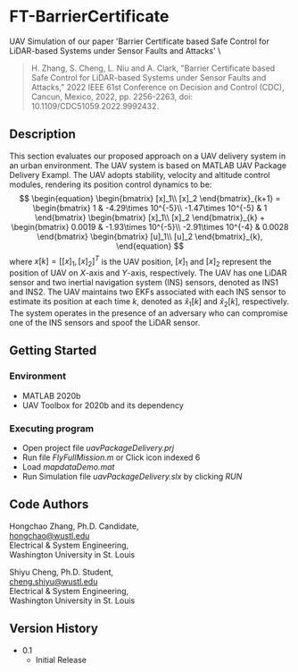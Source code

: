 # FT-BarrierCertificate

UAV Simulation of our paper 'Barrier Certificate based Safe Control for LiDAR-based Systems under Sensor Faults and Attacks' \

> H. Zhang, S. Cheng, L. Niu and A. Clark, "Barrier Certificate based Safe Control for LiDAR-based Systems under Sensor Faults and Attacks," 2022 IEEE 61st Conference on Decision and Control (CDC), Cancun, Mexico, 2022, pp. 2256-2263, doi: 10.1109/CDC51059.2022.9992432.

## Description

This section evaluates our proposed approach on a UAV delivery system in an urban environment.
The UAV system is based on MATLAB UAV Package Delivery Exampl. The UAV adopts stability, velocity and altitude control modules, rendering its position control dynamics to be: 
$$
\begin{equation}
    \begin{bmatrix}
    [x]_1\\
    [x]_2
    \end{bmatrix}_{k+1}
    =
    \begin{bmatrix}
    1 & -4.29\times 10^{-5}\\
    -1.47\times 10^{-5} & 1
    \end{bmatrix}
    \begin{bmatrix}
    [x]_1\\
    [x]_2
    \end{bmatrix}_{k}
    +
    \begin{bmatrix}
    0.0019 & -1.93\times 10^{-5}\\
    -2.91\times 10^{-4} & 0.0028
    \end{bmatrix}
    \begin{bmatrix}
    [u]_1\\
    [u]_2
    \end{bmatrix}_{k},
\end{equation}
$$
where $x[k]=[[x]_1,[x]_2]^T$ is the UAV position, $[x]_1$ and $[x]_2$ represent the position of UAV on $X$-axis and $Y$-axis, respectively. The UAV has one LiDAR sensor and two inertial navigation system (INS) sensors, denoted as INS1 and INS2. The UAV maintains two EKFs associated with each INS sensor to estimate its position at each time $k$, denoted as $\hat{x}_1[k]$ and $\hat{x}_2[k]$, respectively. The system operates in the presence of an adversary who can compromise one of the INS sensors and spoof the LiDAR sensor.

## Getting Started

### Environment

* MATLAB 2020b
* UAV Toolbox for 2020b and its dependency

### Executing program

* Open project file *uavPackageDelivery.prj*
* Run file *FlyFullMission.m* or Click icon indexed 6
* Load *mapdataDemo.mat*
* Run Simulation file *uavPackageDelivery.slx* by clicking *RUN*

## Code Authors

Hongchao Zhang, Ph.D. Candidate, \
hongchao@wustl.edu\
Electrical & System Engineering, \
Washington University in St. Louis



Shiyu Cheng, Ph.D. Student, \
cheng.shiyu@wustl.edu\
Electrical & System Engineering, \
Washington University in St. Louis

## Version History

* 0.1
  * Initial Release
